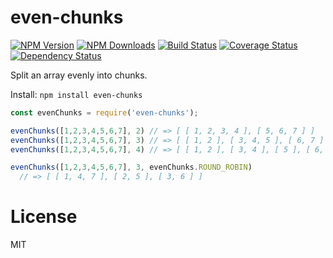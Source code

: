 even-chunks
==============

[![NPM Version](https://img.shields.io/npm/v/even-chunks.svg?style=flat)](https://npmjs.org/package/even-chunks)
[![NPM Downloads](https://img.shields.io/npm/dm/even-chunks.svg?style=flat)](https://npmjs.org/package/even-chunks)
[![Build Status](https://travis-ci.org/addaleax/even-chunks.svg?style=flat&branch=master)](https://travis-ci.org/addaleax/even-chunks?branch=master)
[![Coverage Status](https://coveralls.io/repos/addaleax/even-chunks/badge.svg?branch=master)](https://coveralls.io/r/addaleax/even-chunks?branch=master)
[![Dependency Status](https://david-dm.org/addaleax/even-chunks.svg?style=flat)](https://david-dm.org/addaleax/even-chunks)

Split an array evenly into chunks.

Install:
`npm install even-chunks`

```js
const evenChunks = require('even-chunks');

evenChunks([1,2,3,4,5,6,7], 2) // => [ [ 1, 2, 3, 4 ], [ 5, 6, 7 ] ]
evenChunks([1,2,3,4,5,6,7], 3) // => [ [ 1, 2 ], [ 3, 4, 5 ], [ 6, 7 ] ]
evenChunks([1,2,3,4,5,6,7], 4) // => [ [ 1, 2 ], [ 3, 4 ], [ 5 ], [ 6, 7 ] ]

evenChunks([1,2,3,4,5,6,7], 3, evenChunks.ROUND_ROBIN)
  // => [ [ 1, 4, 7 ], [ 2, 5 ], [ 3, 6 ] ]
```

License
=======

MIT
